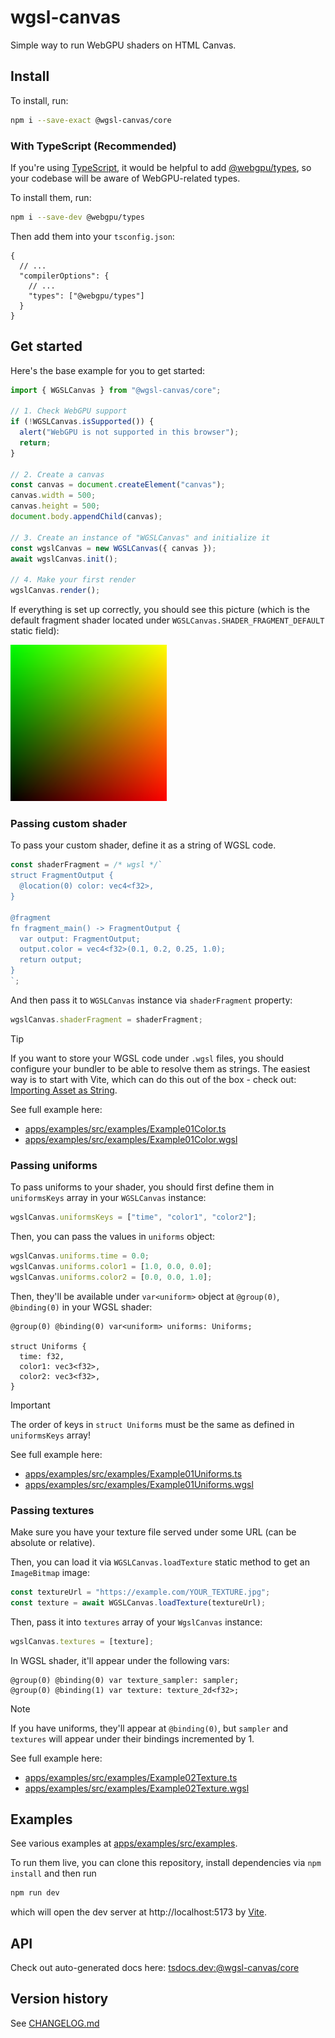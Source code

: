 # wgsl-canvas

Simple way to run WebGPU shaders on HTML Canvas.

## Install

To install, run:

```sh
npm i --save-exact @wgsl-canvas/core
```

### With TypeScript (Recommended)

If you're using [TypeScript](https://www.typescriptlang.org/), it would be helpful to add [@webgpu/types](https://github.com/gpuweb/types), so your codebase will be aware of WebGPU-related types. 

To install them, run:

```sh
npm i --save-dev @webgpu/types
```

Then add them into your `tsconfig.json`:

```jsonc
{
  // ...
  "compilerOptions": {
    // ...
    "types": ["@webgpu/types"]
  }
}
```

## Get started

Here's the base example for you to get started:

```ts
import { WGSLCanvas } from "@wgsl-canvas/core";

// 1. Check WebGPU support
if (!WGSLCanvas.isSupported()) {
  alert("WebGPU is not supported in this browser");
  return;
}

// 2. Create a canvas
const canvas = document.createElement("canvas");
canvas.width = 500;
canvas.height = 500;
document.body.appendChild(canvas);

// 3. Create an instance of "WGSLCanvas" and initialize it
const wgslCanvas = new WGSLCanvas({ canvas });
await wgslCanvas.init();

// 4. Make your first render
wgslCanvas.render();
```

If everything is set up correctly, you should see this picture (which is the default fragment shader located under `WGSLCanvas.SHADER_FRAGMENT_DEFAULT` static field):

<img alt="Default fragment shader" src="./README.shader-default.png" width="250" height="250" />

### Passing custom shader

To pass your custom shader, define it as a string of WGSL code.

```ts
const shaderFragment = /* wgsl */`
struct FragmentOutput {
  @location(0) color: vec4<f32>,
}

@fragment
fn fragment_main() -> FragmentOutput {
  var output: FragmentOutput;
  output.color = vec4<f32>(0.1, 0.2, 0.25, 1.0);
  return output;
}
`;
```

And then pass it to `WGSLCanvas` instance via `shaderFragment` property:

```ts
wgslCanvas.shaderFragment = shaderFragment;
```

> [!TIP]
> If you want to store your WGSL code under `.wgsl` files, you should configure your bundler to be able to resolve them as strings. The easiest way is to start with Vite, which can do this out of the box - check out: [Importing Asset as String](https://vite.dev/guide/assets#importing-asset-as-string).

See full example here:
- [apps/examples/src/examples/Example01Color.ts](./apps/examples/src/examples/Example01Color.ts)
- [apps/examples/src/examples/Example01Color.wgsl](./apps/examples/src/examples/Example01Color.wgsl)

### Passing uniforms

To pass uniforms to your shader, you should first define them in `uniformsKeys` array in your `WGSLCanvas` instance:

```ts
wgslCanvas.uniformsKeys = ["time", "color1", "color2"];
```

Then, you can pass the values in `uniforms` object:

```ts
wgslCanvas.uniforms.time = 0.0;
wgslCanvas.uniforms.color1 = [1.0, 0.0, 0.0];
wgslCanvas.uniforms.color2 = [0.0, 0.0, 1.0];
```

Then, they'll be available under `var<uniform>` object at `@group(0)`, `@binding(0)` in your WGSL shader:

```wgsl
@group(0) @binding(0) var<uniform> uniforms: Uniforms;

struct Uniforms {
  time: f32,
  color1: vec3<f32>,
  color2: vec3<f32>,
}
```

> [!IMPORTANT]  
> The order of keys in `struct Uniforms` must be the same as defined in `uniformsKeys` array!

See full example here:
- [apps/examples/src/examples/Example01Uniforms.ts](./apps/examples/src/examples/Example01Uniforms.ts)
- [apps/examples/src/examples/Example01Uniforms.wgsl](./apps/examples/src/examples/Example01Uniforms.wgsl)

### Passing textures

Make sure you have your texture file served under some URL (can be absolute or relative).

Then, you can load it via `WGSLCanvas.loadTexture` static method to get an `ImageBitmap` image:

```ts
const textureUrl = "https://example.com/YOUR_TEXTURE.jpg";
const texture = await WGSLCanvas.loadTexture(textureUrl);
```

Then, pass it into `textures` array of your `WgslCanvas` instance:

```ts
wgslCanvas.textures = [texture];
```

In WGSL shader, it'll appear under the following vars:

```wgsl
@group(0) @binding(0) var texture_sampler: sampler;
@group(0) @binding(1) var texture: texture_2d<f32>;
```

> [!NOTE]  
> If you have uniforms, they'll appear at `@binding(0)`, but `sampler` and `textures` will appear under their bindings incremented by 1.

See full example here:
- [apps/examples/src/examples/Example02Texture.ts](./apps/examples/src/examples/Example02Texture.ts)
- [apps/examples/src/examples/Example02Texture.wgsl](./apps/examples/src/examples/Example02Texture.ts)

## Examples

See various examples at [apps/examples/src/examples](./apps/examples/src/examples).

To run them live, you can clone this repository, install dependencies via `npm install` and then run 

```sh
npm run dev
```

which will open the dev server at http://localhost:5173 by [Vite](https://vite.dev/).

## API

Check out auto-generated docs here: [tsdocs.dev:@wgsl-canvas/core](https://tsdocs.dev/docs/@wgsl-canvas/core)

## Version history

See [CHANGELOG.md](./CHANGELOG.md)
